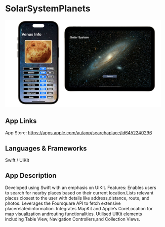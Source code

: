 # SolarSystemPlanets
![Screenshot of the app](Readmepics/SolarSystemFront.jpg)

## App Links

App Store: https://apps.apple.com/au/app/searchaplace/id6452240296

## Languages & Frameworks

Swift / UiKit 

## App Description

Developed using Swift with an emphasis on UIKit. Features: Enables users to search for nearby places based on their current location.Lists relevant places closest to the user with details like address,distance, route, and photos. Leverages the Foursquare API to fetch extensive placerelatedinformation. Integrates MapKit and Apple’s CoreLocation for map visualization androuting functionalities. Utilised UIKit elements including Table View, Navigation Controllers,and Collection Views.

